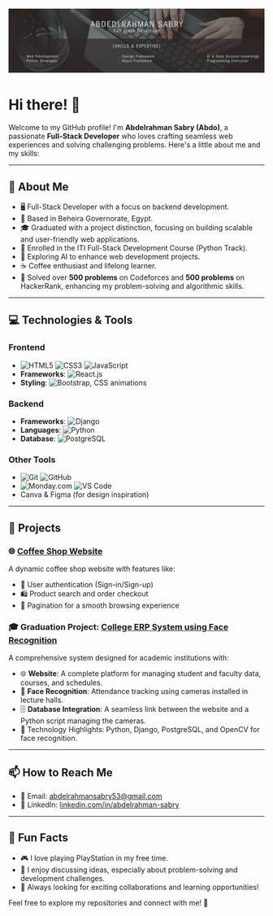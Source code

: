 # ![Banner](assets/myBanner.png)
# Hi there! 👋

Welcome to my GitHub profile! I'm **Abdelrahman Sabry (Abdo)**, a passionate **Full-Stack Developer** who loves crafting seamless web experiences and solving challenging problems. Here's a little about me and my skills:

---

## 🌟 About Me

- 🖥️ Full-Stack Developer with a focus on backend development.
- 📍 Based in Beheira Governorate, Egypt.
- 🎓 Graduated with a project distinction, focusing on building scalable and user-friendly web applications.
- 🎯 Enrolled in the ITI Full-Stack Development Course (Python Track).
- 🤖 Exploring AI to enhance web development projects.
- ☕ Coffee enthusiast and lifelong learner.
- 🧮 Solved over **500 problems** on Codeforces and **500 problems** on HackerRank, enhancing my problem-solving and algorithmic skills.

---

## 💻 Technologies & Tools

### **Frontend**
- ![HTML5](https://img.shields.io/badge/-HTML5-E34F26?logo=html5&logoColor=white) ![CSS3](https://img.shields.io/badge/-CSS3-1572B6?logo=css3&logoColor=white) ![JavaScript](https://img.shields.io/badge/-JavaScript-F7DF1E?logo=javascript&logoColor=black)
- **Frameworks**: ![React.js](https://img.shields.io/badge/-React.js-61DAFB?logo=react&logoColor=black)
- **Styling**: ![Bootstrap](https://img.shields.io/badge/-Bootstrap-7952B3?logo=bootstrap&logoColor=white), CSS animations

### **Backend**
- **Frameworks**: ![Django](https://img.shields.io/badge/-Django-092E20?logo=django&logoColor=white)
- **Languages**: ![Python](https://img.shields.io/badge/-Python-3776AB?logo=python&logoColor=white)
- **Database**: ![PostgreSQL](https://img.shields.io/badge/-PostgreSQL-4169E1?logo=postgresql&logoColor=white)

### **Other Tools**
- ![Git](https://img.shields.io/badge/-Git-F05032?logo=git&logoColor=white) ![GitHub](https://img.shields.io/badge/-GitHub-181717?logo=github&logoColor=white)
- ![Monday.com](https://img.shields.io/badge/-Monday.com-FF7555?logo=monday.com&logoColor=white) ![VS Code](https://img.shields.io/badge/-VS%20Code-007ACC?logo=visual-studio-code&logoColor=white)
- Canva & Figma (for design inspiration)

---

## 🚀 Projects

### 🌐 [Coffee Shop Website](https://github.com/A-132001/CoffeeShopProject)
A dynamic coffee shop website with features like:
- 🔑 User authentication (Sign-in/Sign-up)
- 🛍️ Product search and order checkout
- 📄 Pagination for a smooth browsing experience

### 🎓 Graduation Project: [College ERP System using Face Recognition](https://github.com/A-132001/CollegeERP_using_Face_Recognition)
A comprehensive system designed for academic institutions with:
- 🌐 **Website**: A complete platform for managing student and faculty data, courses, and schedules.
- 📸 **Face Recognition**: Attendance tracking using cameras installed in lecture halls.
- 🗄️ **Database Integration**: A seamless link between the website and a Python script managing the cameras.
- 🧠 Technology Highlights: Python, Django, PostgreSQL, and OpenCV for face recognition.

---

## 📫 How to Reach Me

- 💌 Email: [abdelrahmansabry53@gmail.com](abdelrahmansabry53@gmail.com)
- 💼 LinkedIn: [linkedin.com/in/abdelrahman-sabry](https://www.linkedin.com/in/abdelrahman-sabry-saber-4194b21a5/)

---

## 🌱 Fun Facts

- 🎮 I love playing PlayStation in my free time.
- 📝 I enjoy discussing ideas, especially about problem-solving and development challenges.
- 🌟 Always looking for exciting collaborations and learning opportunities!

Feel free to explore my repositories and connect with me! 🚀
